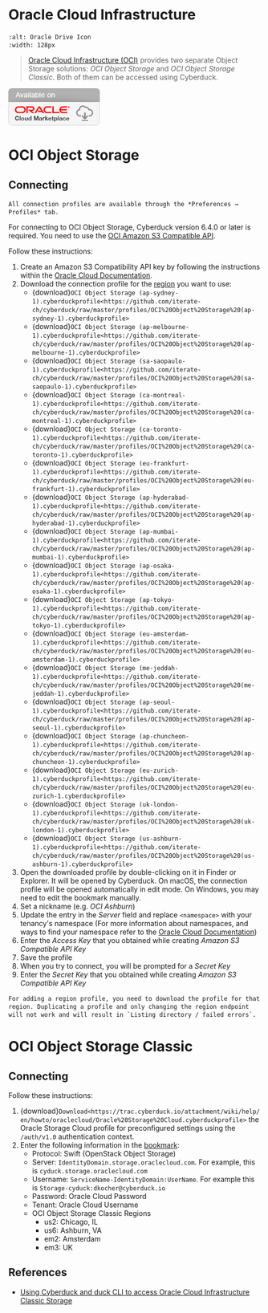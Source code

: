 Oracle Cloud Infrastructure
====

```{image} _images/OCI_Object_Storage.png
:alt: Oracle Drive Icon
:width: 128px
```

> [Oracle Cloud Infrastructure (OCI)](https://oracle.com/cloud) provides two separate Object Storage solutions: *OCI Object Storage* and *OCI Object Storage Classic*. Both of them can be accessed using Cyberduck.

![Oracle Cloud Marketplace Badge](_images/cloud-mrktplc-badge.png)

# OCI Object Storage

## Connecting

```{Note}
All connection profiles are available through the *Preferences → Profiles* tab.
```

For connecting to OCI Object Storage, Cyberduck version 6.4.0 or later is required. You need to use the [OCI Amazon S3 Compatible API](https://docs.oracle.com/en-us/iaas/Content/Object/Tasks/s3compatibleapi.htm).

Follow these instructions:
1. Create an Amazon S3 Compatibility API key by following the instructions within the [Oracle Cloud Documentation](https://docs.oracle.com/en-us/Content/Identity/Tasks/managingcredentials.htm#Working2).
2. Download the connection profile for the [region](https://docs.cloud.oracle.com/en-us/iaas/Content/General/Concepts/regions.htm) you want to use:
	- {download}`OCI Object Storage (ap-sydney-1).cyberduckprofile<https://github.com/iterate-ch/cyberduck/raw/master/profiles/OCI%20Object%20Storage%20(ap-sydney-1).cyberduckprofile>`
	- {download}`OCI Object Storage (ap-melbourne-1).cyberduckprofile<https://github.com/iterate-ch/cyberduck/raw/master/profiles/OCI%20Object%20Storage%20(ap-melbourne-1).cyberduckprofile>`
	- {download}`OCI Object Storage (sa-saopaulo-1).cyberduckprofile<https://github.com/iterate-ch/cyberduck/raw/master/profiles/OCI%20Object%20Storage%20(sa-saopaulo-1).cyberduckprofile>`
	- {download}`OCI Object Storage (ca-montreal-1).cyberduckprofile<https://github.com/iterate-ch/cyberduck/raw/master/profiles/OCI%20Object%20Storage%20(ca-montreal-1).cyberduckprofile>`
	- {download}`OCI Object Storage (ca-toronto-1).cyberduckprofile<https://github.com/iterate-ch/cyberduck/raw/master/profiles/OCI%20Object%20Storage%20(ca-toronto-1).cyberduckprofile>`
	- {download}`OCI Object Storage (eu-frankfurt-1).cyberduckprofile<https://github.com/iterate-ch/cyberduck/raw/master/profiles/OCI%20Object%20Storage%20(eu-frankfurt-1).cyberduckprofile>`
	- {download}`OCI Object Storage (ap-hyderabad-1).cyberduckprofile<https://github.com/iterate-ch/cyberduck/raw/master/profiles/OCI%20Object%20Storage%20(ap-hyderabad-1).cyberduckprofile>`
	- {download}`OCI Object Storage (ap-mumbai-1).cyberduckprofile<https://github.com/iterate-ch/cyberduck/raw/master/profiles/OCI%20Object%20Storage%20(ap-mumbai-1).cyberduckprofile>`
	- {download}`OCI Object Storage (ap-osaka-1).cyberduckprofile<https://github.com/iterate-ch/cyberduck/raw/master/profiles/OCI%20Object%20Storage%20(ap-osaka-1).cyberduckprofile>`
	- {download}`OCI Object Storage (ap-tokyo-1).cyberduckprofile<https://github.com/iterate-ch/cyberduck/raw/master/profiles/OCI%20Object%20Storage%20(ap-tokyo-1).cyberduckprofile>`
	- {download}`OCI Object Storage (eu-amsterdam-1).cyberduckprofile<https://github.com/iterate-ch/cyberduck/raw/master/profiles/OCI%20Object%20Storage%20(eu-amsterdam-1).cyberduckprofile>`
	- {download}`OCI Object Storage (me-jeddah-1).cyberduckprofile<https://github.com/iterate-ch/cyberduck/raw/master/profiles/OCI%20Object%20Storage%20(me-jeddah-1).cyberduckprofile>`
	- {download}`OCI Object Storage (ap-seoul-1).cyberduckprofile<https://github.com/iterate-ch/cyberduck/raw/master/profiles/OCI%20Object%20Storage%20(ap-seoul-1).cyberduckprofile>`
	- {download}`OCI Object Storage (ap-chuncheon-1).cyberduckprofile<https://github.com/iterate-ch/cyberduck/raw/master/profiles/OCI%20Object%20Storage%20(ap-chuncheon-1).cyberduckprofile>`
	- {download}`OCI Object Storage (eu-zurich-1).cyberduckprofile<https://github.com/iterate-ch/cyberduck/raw/master/profiles/OCI%20Object%20Storage%20(eu-zurich-1.cyberduckprofile>`
	- {download}`OCI Object Storage (uk-london-1).cyberduckprofile<https://github.com/iterate-ch/cyberduck/raw/master/profiles/OCI%20Object%20Storage%20(uk-london-1).cyberduckprofile>`
	- {download}`OCI Object Storage (us-ashburn-1).cyberduckprofile<https://github.com/iterate-ch/cyberduck/raw/master/profiles/OCI%20Object%20Storage%20(us-ashburn-1).cyberduckprofile>`
3. Open the downloaded profile by double-clicking on it in Finder or Explorer. It will be opened by Cyberduck. On macOS, the connection profile will be opened automatically in edit mode. On Windows, you may need to edit the bookmark manually.
4. Set a nickname (e.g. *OCI Ashburn*)
5. Update the entry in the *Server* field and replace `<namespace>` with your tenancy's namespace (For more information about namespaces, and ways to find your namespace refer to the [Oracle Cloud Documentation](https://docs.oracle.com/en-us/iaas/Content/Object/Tasks/understandingnamespaces.htm))
6. Enter the *Access Key* that you obtained while creating *Amazon S3 Compatible API Key*
7. Save the profile
8. When you try to connect, you will be prompted for a *Secret Key*
9. Enter the *Secret Key* that you obtained while creating *Amazon S3 Compatible API Key*

```{important}
For adding a region profile, you need to download the profile for that region. Duplicating a profile and only changing the region endpoint will not work and will result in `Listing directory / failed errors`.
```

# OCI Object Storage Classic

## Connecting

Follow these instructions:

1. {download}`Download<https://trac.cyberduck.io/attachment/wiki/help/en/howto/oraclecloud/Oracle%20Storage%20Cloud.cyberduckprofile>` the Oracle Storage Cloud profile for preconfigured settings using the `/auth/v1.0` authentication context.
2. Enter the following information in the [bookmark](../../cyberduck/bookmarks.md):
	- Protocol: Swift (OpenStack Object Storage)
	- Server: `IdentityDomain.storage.oraclecloud.com`. For example, this is `cyduck.storage.oraclecloud.com`
	- Username: `ServiceName-IdentityDomain:UserName`. For example this is `Storage-cyduck:dkocher@cyberduck.io`
	- Password: Oracle Cloud Password
	- Tenant: Oracle Cloud Username
 	- OCI Object Storage Classic Regions
		- us2: Chicago, IL
		- us6: Ashburn, VA
		- em2: Amsterdam
		- em3: UK

## References

- [Using Cyberduck and duck CLI to access Oracle Cloud Infrastructure Classic Storage](https://medium.com/oracledevs/using-cyberduck-and-duck-cli-to-access-oracle-cloud-infrastructure-classic-storage-edfeb04c82c4)